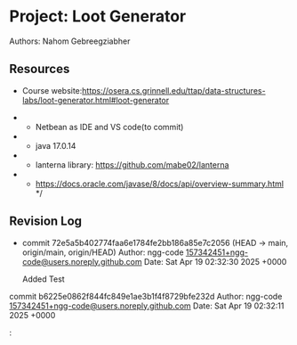 # Project: Loot Generator

Authors: Nahom Gebreegziabher
## Resources
- Course website:https://osera.cs.grinnell.edu/ttap/data-structures-labs/loot-generator.html#loot-generator
 * - Netbean as IDE and VS code(to commit)
 * - java 17.0.14
 * - lanterna library: https://github.com/mabe02/lanterna
 * - https://docs.oracle.com/javase/8/docs/api/overview-summary.html
 */

## Revision Log

*   commit 72e5a5b402774faa6e1784fe2bb186a85e7c2056 (HEAD -> main, origin/main, origin/HEAD)
Author: ngg-code <157342451+ngg-code@users.noreply.github.com>
Date:   Sat Apr 19 02:32:30 2025 +0000

    Added Test

commit b6225e0862f844fc849e1ae3b1f4f8729bfe232d
Author: ngg-code <157342451+ngg-code@users.noreply.github.com>
Date:   Sat Apr 19 02:32:11 2025 +0000

:
